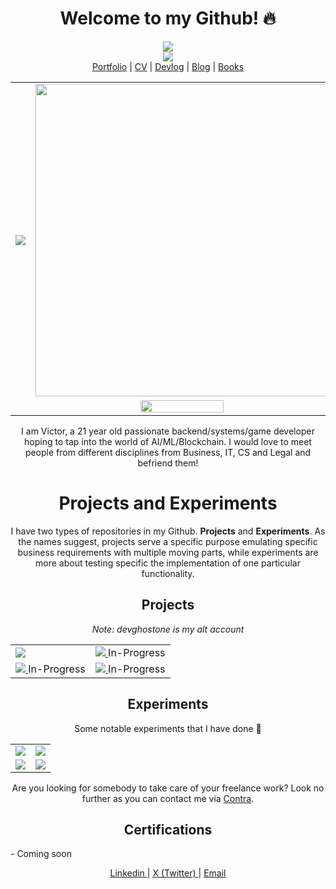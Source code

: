 <h1 align="center">Welcome to my Github! 🔥</h1>

<p align="center">
  <a href="https://wakatime.com/@6643be8b-bff8-43c4-b777-b3e0fcce3a75">
    <img src="https://wakatime.com/badge/user/6643be8b-bff8-43c4-b777-b3e0fcce3a75.svg"></img>
  </a>
  <br/>
  <a>
    <img src="https://leetcard.jacoblin.cool/DreamerChaserHAH?ext=activity"/>
  </a>
  <br/>
  <a href="https://htetaung.com">Portfolio</a> |
  <a href="https://cv.htetaung.com">CV</a> |
  <a href="https://devlog.htetaung.com">Devlog</a> | 
  <a href="https://medium.com/@victorevolves">Blog</a> |
  <a href="https://books.htetaung.com">Books</a>
</p>
<table align="center">
  <tr>
    <td>
      <img src="https://github-readme-stats.vercel.app/api/top-langs/?username=DreamerChaserHAH&langs_count=8&hide=Makefile,Svelte,CMake,Jupyter%20Notebook,HTML,CSS,Dart,GDScript,Shell,Javascript,Swift&theme=dracula&border_radius=20&layout=compact"/>
    </td>
    <td align="right">
      <img src="https://github-readme-stats.vercel.app/api?username=DreamerChaserHAH&show_icons=true&theme=dracula&border_radius=20" width="500px"/>
    </td>
  </tr>
  <tr>
    <td colspan="2" align="center">
      <img src="https://github-readme-stats.vercel.app/api/wakatime?username=victorevolves&theme=dracula&border_radius=20&langs_count=8" width = "50%"/>
    </td>
  </tr>
</table>

<p align="center">
  I am Victor, a 21 year old passionate backend/systems/game developer hoping to tap into the world of AI/ML/Blockchain. I would love to meet people from different disciplines from Business, IT, CS and Legal and befriend them!
</p>

<h1 align="center">Projects and Experiments</h1>
<p align="center">I have two types of repositories in my Github. <b>Projects</b> and <b>Experiments</b>. As the names suggest, projects serve a specific purpose emulating specific business requirements with multiple moving parts, while experiments are more about testing specific the implementation of one particular functionality.</p>
<h2 align="center">Projects</h2>
<p align="center">
  <i align="center">Note: devghostone is my alt account</i>
</p>
<table align="center">
  <tr>
    <td>
      <a>
        <img src="https://github-readme-stats.vercel.app/api/pin/?username=devghostone&repo=chess-company&theme=dracula&show_owner=true"/>
      </a>
    </td>
    <td>
      <a href="https://github.com/DreamerChaserHAH/nomadic-webcam">
        <img src="https://github-readme-stats.vercel.app/api/pin/?username=DreamerChaserHAH&repo=nomadic-webcam&theme=dracula"/>
      </a>
      In-Progress
    </td>
  </tr>
  <tr>
    <td>
      <a href="https://github.com/DreamerChaserHAH/NKJ-Education">
        <img src="https://github-readme-stats.vercel.app/api/pin/?username=DreamerChaserHAH&repo=NKJ-Education&theme=dracula"/>
      </a>
      In-Progress
    </td>
      <td>
      <a href="https://github.com/DreamerChaserHAH/help-me">
        <img src="https://github-readme-stats.vercel.app/api/pin/?username=DreamerChaserHAH&repo=help-me&theme=dracula"/>
      </a>
      In-Progress
    </td>
  </tr>
</table>
<h2 align="center">Experiments</h2>
<p align="center">Some notable experiments that I have done 👀</p>
<table align="center">
  <tr>
    <td>
      <a href="https://github.com/DreamerChaserHAH/gpu-conway-game-of-life">
        <img src="https://github-readme-stats.vercel.app/api/pin/?username=DreamerChaserHAH&repo=gpu-conway-game-of-life&theme=dracula"/>
      </a>
    </td>
    <td>
      <a href="https://github.com/DreamerChaserHAH/langchain-action-model-experiment">
        <img src="https://github-readme-stats.vercel.app/api/pin/?username=DreamerChaserHAH&repo=langchain-action-model-experiment&theme=dracula"/>
      </a>
    </td>
  </tr>
  <tr>
      <td>
      <a href="https://github.com/DreamerChaserHAH/solana-data-account-experiment">
        <img src="https://github-readme-stats.vercel.app/api/pin/?username=DreamerChaserHAH&repo=solana-data-account-experiment&theme=dracula"/>
      </a>
    </td>
    <td>
      <a href="https://github.com/DreamerChaserHAH/simple-edit">
        <img src="https://github-readme-stats.vercel.app/api/pin/?username=DreamerChaserHAH&repo=simple-edit&theme=dracula"/>
      </a>
    </td>
  </tr>
</table>

<p align="center">
  Are you looking for somebody to take care of your freelance work? Look no further as you can contact me via <a href="https://contra.com/dreamerethan?utm_campaign=social_sharing&utm_medium=independent_share&utm_source=copy_link">Contra</a>.
</p>

<h2 align="center">Certifications</h2>
- Coming soon

<p align="center">
  <a href="https://www.linkedin.com/in/victorevolves/">
    Linkedin
  </a> | 
  <a href="https://x.com/victorevolves">
    X (Twitter)
  </a> |
  <a href="contact@htetaung.com">
    Email
  </a>
</p>
